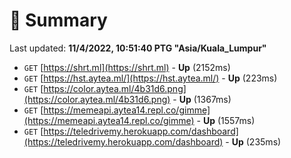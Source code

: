 # 📖 Summary
Last updated: **11/4/2022, 10:51:40 PTG "Asia/Kuala_Lumpur"**

- `GET` [https://shrt.ml](https://shrt.ml) - **Up** (2152ms)
- `GET` [https://hst.aytea.ml/](https://hst.aytea.ml/) - **Up** (223ms)
- `GET` [https://color.aytea.ml/4b31d6.png](https://color.aytea.ml/4b31d6.png) - **Up** (1367ms)
- `GET` [https://memeapi.aytea14.repl.co/gimme](https://memeapi.aytea14.repl.co/gimme) - **Up** (1557ms)
- `GET` [https://teledrivemy.herokuapp.com/dashboard](https://teledrivemy.herokuapp.com/dashboard) - **Up** (235ms)
